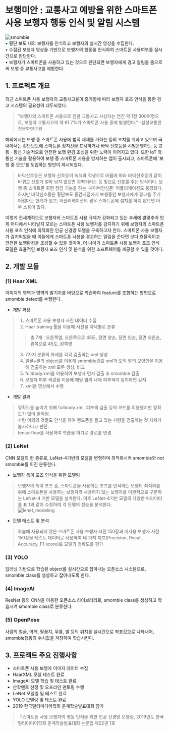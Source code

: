 # 보행미안 : 교통사고 예방을 위한 스마트폰 사용 보행자 행동 인식 및 알림 시스템

![smombie](https://user-images.githubusercontent.com/41510487/58851628-8092cc80-86ce-11e9-8363-eb456369161b.jpg)   
•	횡단 보도 내의 보행자를 인식하고 보행자의 실시간 영상을 수집한다.     
•	수집된 보행자 영상을 기반으로 보행자의 행동을 인식하여 스마트폰 사용여부를 실시간으로 판단한다.    
•	보행자가 스마트폰을 사용하고 있는 것으로 판단되면 보행자에게 경고 알림을 줌으로써 보행 중 교통사고를 예방한다.   




## 1. 프로젝트 개요
최근 스마트폰 사용 보행자의 교통사고율이 증가함에 따라 보행자 포즈 인식을 통한 경고 시스템의 필요성이 대두되었다. 
> "보행자의 스마트폰 사용으로 인한 교통사고 사상자는 연간 약 1천 300여명으로, 보행자 교통사고의 약 61.7%가 스마트폰 사용 중에 발생한다." -삼성교통안전문화연구원   
   
해외에서는 보행 중 스마트폰 사용에 법적 제재를 가하는 등의 조치를 취하고 있으며 국내에서는 횡단보도에 스마트폰 정지선을 표시하거나 바닥 신호등을 시범운영하는 등 교통ㆍ통신 기술적으로 안전한 보행 환경 조성을 위한 노력이 이어지고 있다. 또한 IoT 와 통신 기술을 활용하여 보행 중 스마트폰 사용을 방지하는 앱이 출시되고, 스마트폰에 ‘보행 중 모드’를 도입하는 방안이 제시되었다.   
   
> 바닥신호등은 보행자 신호등이 녹색과 적생으로 바뀜에 따라 바닥신호등이 같이 바뀌고 신호가 얼마 남지 않으면 깜빡거리는 등 빛으로 신호를 주는 방식이다. 보행 중 스마트폰 화면 잠김 기능을 하는 '사이버안심존' 어플리케이션도 등장했다. 하지만 바닥신호등은 횡단보도 중간지점에서 보행중인 보행자에게 경고를 주기 어렵다는 한계가 있고, 어플리케이션의 경우 스마트폰에 설치를 하지 않으면 아무 소용이 없다.   
   
이렇게 전세계적으로 보행자의 스마트폰 사용 규제가 강화되고 있는 추세에 발맞추어 언제 어디에서 나타날지 모르는 스마트폰 사용 보행자를 감지하기 위해 보행자의 스마트폰 사용 포즈 인식에 최적화된 인공 신경망 모델을 구축하고자 한다. 스마트폰 사용 보행자가 감지되었을 때 이들에게 스마트폰 사용을 경고하는 알림을 준다면 보다 효율적이고 안전한 보행환경을 조성할 수 있을 것이며, 더 나아가 스마트폰 사용 보행자 포즈 인식 모델은 효율적인 보행자 포즈 인식 및 분석을 위한 소프트웨어를 제공할 수 있을 것이다.   
   
   
   
## 2. 개발 모듈   
### (1) Haar XML   
이미지의 영역과 영역의 밝기차를 바탕으로 학습하여  feature를 조합하는 방법으로  smombie  detect를 수행한다.
- 개발 과정   
> 1. 스마트폰 사용 보행자 사진 데이터 수집   
> 2. Haar training 툴을 이용해 사진을 자세별로 분류   
>> 총 7개 : 오른쪽옆, 오른쪽으로 45도, 정면 양손, 정면 왼손, 정면 오른손, 왼쪽으로 45도, 왼쪽옆    
> 3. 7가지 분류의 자세를 각각 검출하는 xml 생성    
> 4. 얼굴+팔의 object를 이용해 smombie검출 xml과 오직 팔의 모양만을 이용해 검출하는 xml 모두 생성, 비교
> 5. fullbody.xml을 이용하여 보행자 먼저 검출 후 smombie 검출  
> 6. 보행자 피부 색깔을 이용해 해당 범위 내에 피부색이 일치하면 감지   
> 7. xml을 영상에서 수행
   
- 개발 결과    
> 정확도를 높이기 위해 fullbody.xml, 피부색 검출 등의 코드를 이용했지만 정확도가 많이 떨어짐.  
> 사람 이외의 것들도 인식을 하여 핸드폰을 들고 있는 사람을 검출하는 것 자체가 불가하다고 판단.   
> tensorflow를 사용하여 학습을 하기로 경로를 변경.     

### (2) LeNet   
CNN 모델의 한 종류로, LeNet-4기반의 모델을 변형하며 최적화시켜 smombie와 not smombie를 이진 분류한다.   

- 보행자 특이 포즈 인식을 위한 모델링   
> 보행자의 특이 포즈 중, 스마트폰을 사용하는 포즈를 인식하는 모델의 최적화를 위해 스마트폰을 사용하는 보행자와 사용하지 않는 보행자를 이원적으로 구분하는 LeNet-4 기반 모델을 설계한다. 
 이후 LeNet-4기반 모델의 다양한 파라미터를 표 1과 같이 수정하여 각 모델의 성능을 분석한다.   
> ![lenet_modeling](https://user-images.githubusercontent.com/41510487/58853172-475d5b00-86d4-11e9-961e-579d26c05bff.JPG)   
- 모델 테스트 및 분석   
> 학습에 사용되지 않은 스마트폰 사용 보행자 사진 150장과 미사용 보행자 사진 150장을 테스트 데이터로 사용하여 네 가지 지표(Precision, Recall, Accuracy, F1 score)로 모델의 정확도를 평가    
   
### (3) YOLO   
딥러닝 기반으로 학습된 object를 실시간으로 잡아내는 오픈소스 시스템으로, smombie class를 생성하고 잡아내도록 한다.   
### (4) ImageAI   
ResNet 등의 CNN을 이용한 오픈소스 라이브러리로, smombie class를 생성하고 학습시켜 smombie class로  분류한다.    
### (5) OpenPose   
사람의 얼굴, 어깨, 팔꿈치, 무릎, 발 등의 위치를 실시간으로 좌표값으로 나타내어, smombie행동의 수치값을 저장하여 학습시킨다.   
   
   
   
## 3. 프로젝트 주요 진행사항
- 스마트폰 사용 보행자 이미지 데이터 수집   
- HaarXML 모델 테스트 완료   
- ImageAI 모델 학습 및 테스트 완료   
- 산학멘토 선정 및 오프라인 멘토링 수행   
- LeNet 모델링 및 테스트 완료   
- YOLO 모델링 및 테스트 완료   
- 2019 한국멀티미디어학회 춘계학술발표대회 참가   
>『스마트폰 사용 보행자의 행동 인식을 위한 인공 신경망 모델링, 2019년도 한국멀티미디어학회 춘계학술발표대회 논문집 제22권 1호
   
      
    
